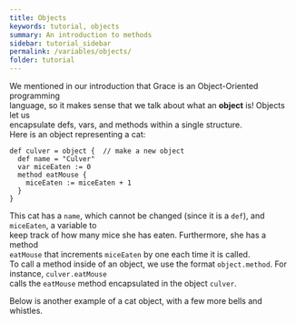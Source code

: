 ```yaml
---
title: Objects
keywords: tutorial, objects
summary: An introduction to methods
sidebar: tutorial_sidebar
permalink: /variables/objects/
folder: tutorial
---
```

We mentioned in our introduction that Grace is an Object-Oriented programming  
language, so it makes sense that we talk about what an **object** is! Objects let us  
encapsulate defs, vars, and methods within a single structure.  
Here is an object representing a cat:  

```
def culver = object {  // make a new object
  def name = "Culver"
  var miceEaten := 0
  method eatMouse {
    miceEaten := miceEaten + 1
  }
}
```

This cat has a `name`, which cannot be changed (since it is a `def`), and `miceEaten`, a variable to  
keep track of how many mice she has eaten. Furthermore, she has a method  
`eatMouse` that increments `miceEaten` by one each time it is called.  
To call a method inside of an object, we use the format `object.method`. For instance, `culver.eatMouse`  
calls the `eatMouse` method encapsulated in the object `culver`.

Below is another example of a cat object, with a few more bells and whistles.

<object id="example-1" data="{{site.baseurl}}/embedded-web-editor/?objects" width="100%" height="550px"> </object>
